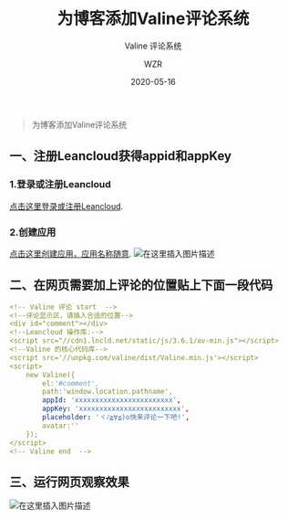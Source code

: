 ﻿---
layout:     post
title:      为博客添加Valine评论系统
subtitle:   Valine 评论系统
date:       2020-05-16
author:     WZR
header-img: img/post-bg-universe.jpg
catalog: true
tags:
    - Valine
---

>为博客添加Valine评论系统

## 一、注册Leancloud获得appid和appKey
### 1.登录或注册Leancloud
[点击这里登录或注册Leancloud](https://leancloud.cn/dashboard/login.html#/signup).
### 2.创建应用
[点击这里创建应用，应用名称随意](https://leancloud.cn/dashboard/applist.html#/newapp).
![在这里插入图片描述](https://img-blog.csdnimg.cn/20200516154302618.png?x-oss-process=image/watermark,type_ZmFuZ3poZW5naGVpdGk,shadow_10,text_aHR0cHM6Ly9ibG9nLmNzZG4ubmV0L3FxXzQzNDU4NjY2,size_16,color_FFFFFF,t_70)
##  二、在网页需要加上评论的位置贴上下面一段代码


```yaml
<!-- Valine 评论 start  -->
<!--评论显示区，请插入合适的位置-->
<div id="comment"></div>
<!--Leancloud 操作库:-->
<script src="//cdn1.lncld.net/static/js/3.6.1/av-min.js"></script>
<!--Valine 的核心代码库-->
<script src='//unpkg.com/valine/dist/Valine.min.js'></script>
<script>
    new Valine({
		el:'#comment',
		path:'window.location.pathname',
        appId: 'xxxxxxxxxxxxxxxxxxxxxxxx',
        appKey: 'xxxxxxxxxxxxxxxxxxxxxxxxx',
        placeholder: 'ヾﾉ≧∀≦)o快来评论一下吧!',
        avatar:''
    });
</script>
<!-- Valine end  -->
```

## 三、运行网页观察效果
![在这里插入图片描述](https://img-blog.csdnimg.cn/20200516154850186.png?x-oss-process=image/watermark,type_ZmFuZ3poZW5naGVpdGk,shadow_10,text_aHR0cHM6Ly9ibG9nLmNzZG4ubmV0L3FxXzQzNDU4NjY2,size_16,color_FFFFFF,t_70)






<!-- Valine 评论 start  -->
<!--评论显示区，请插入合适的位置-->

<div id="comment"></div>
<!--Leancloud 操作库:-->

<script src="//cdn1.lncld.net/static/js/3.6.1/av-min.js"></script>
<!--Valine 的核心代码库-->
<script src='//unpkg.com/valine/dist/Valine.min.js'></script>
<script>
    new Valine({
		el:'#comment',
		path:'window.location.pathname',
        appId: 'hvyY9aIUsoAlC1VALz0JcGnS-gzGzoHsz',
        appKey: 'GPN9Kh52t3sOwThwYCsYNkkA',
        placeholder: 'ヾﾉ≧∀≦)o快来评论一下吧!',
        avatar:''
    });
</script>
<!-- Valine end  -->